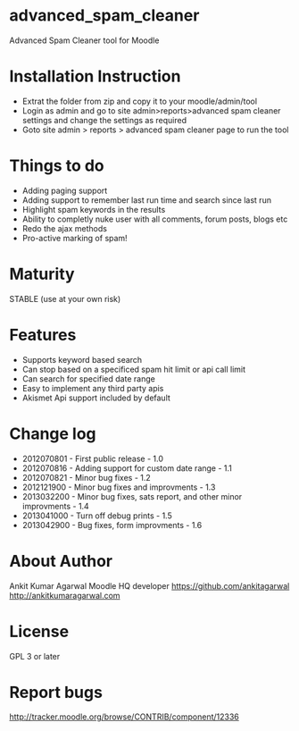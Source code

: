 advanced_spam_cleaner
=====================

Advanced Spam Cleaner tool for Moodle

Installation Instruction
=====================

* Extrat the folder from zip and copy it to your moodle/admin/tool
* Login as admin and go to site admin>reports>advanced spam cleaner settings and change the settings as required
* Goto site admin > reports > advanced spam cleaner page to run the tool

Things to do
=====================
* Adding paging support
* Adding support to remember last run time and search since last run
* Highlight spam keywords in the results
* Ability to completly nuke user with all comments, forum posts, blogs etc
* Redo the ajax methods
* Pro-active marking of spam!

Maturity
====================
STABLE (use at your own risk)

Features
====================
* Supports keyword based search
* Can stop based on a specificed spam hit limit or api call limit
* Can search for specified date range
* Easy to implement any third party apis
* Akismet Api support included by default

Change log
=====================
* 2012070801 - First public release - 1.0
* 2012070816 - Adding support for custom date range - 1.1
* 2012070821 - Minor bug fixes - 1.2
* 2012121900 - Minor bug fixes and improvments - 1.3
* 2013032200 - Minor bug fixes, sats report, and other minor improvments - 1.4
* 2013041000 - Turn off debug prints - 1.5
* 2013042900 - Bug fixes, form improvments - 1.6


About Author
=====================
Ankit Kumar Agarwal
Moodle HQ developer
https://github.com/ankitagarwal
http://ankitkumaragarwal.com

License
=====================

GPL 3 or later

Report bugs
=====================
http://tracker.moodle.org/browse/CONTRIB/component/12336

